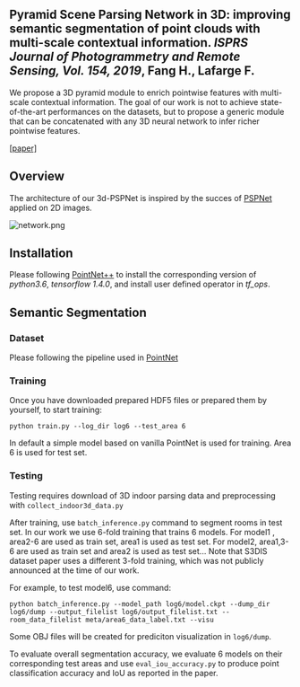 ## Pyramid Scene Parsing Network in 3D: improving semantic segmentation of point clouds with multi-scale contextual information.  *ISPRS Journal of Photogrammetry and Remote Sensing, Vol. 154, 2019*, Fang H., Lafarge F.


We propose a 3D pyramid module to enrich pointwise features with multi-scale contextual information. The goal of our work is not to achieve state-of-the-art performances on the datasets, but to propose a generic module that can be concatenated with any 3D neural network to infer richer pointwise features.

[[paper]](https://hal.inria.fr/hal-02159279/document)



## Overview ##
 
The architecture of our 3d-PSPNet is inspired by the succes of [PSPNet](https://arxiv.org/pdf/1612.01105.pdf) applied on 2D images.

![network.png](./)



## Installation

Please following [PointNet++](https://github.com/charlesq34/pointnet2) to install the corresponding version of *python3.6*, *tensorflow 1.4.0*, and install user defined operator in *tf_ops*.



## Semantic Segmentation ##

### Dataset 

Please following the pipeline used in [PointNet](https://github.com/charlesq34/pointnet/tree/master/sem_seg)

### Training

Once you have downloaded prepared HDF5 files or prepared them by yourself, to start training:

    python train.py --log_dir log6 --test_area 6
    
In default a simple model based on vanilla PointNet is used for training. Area 6 is used for test set.

### Testing

Testing requires download of 3D indoor parsing data and preprocessing with `collect_indoor3d_data.py`

After training, use `batch_inference.py` command to segment rooms in test set. In our work we use 6-fold training that trains 6 models. For model1 , area2-6 are used as train set, area1 is used as test set. For model2, area1,3-6 are used as train set and area2 is used as test set... Note that S3DIS dataset paper uses a different 3-fold training, which was not publicly announced at the time of our work.

For example, to test model6, use command:

    python batch_inference.py --model_path log6/model.ckpt --dump_dir log6/dump --output_filelist log6/output_filelist.txt --room_data_filelist meta/area6_data_label.txt --visu

Some OBJ files will be created for prediciton visualization in `log6/dump`.

To evaluate overall segmentation accuracy, we evaluate 6 models on their corresponding test areas and use `eval_iou_accuracy.py` to produce point classification accuracy and IoU as reported in the paper. 


